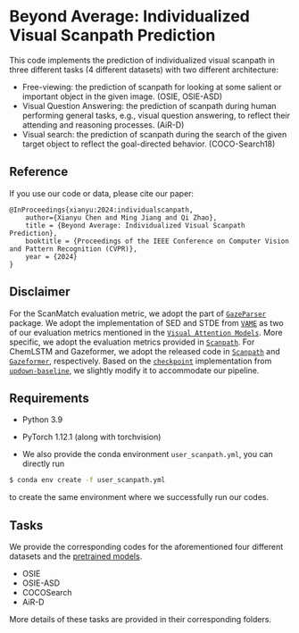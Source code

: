 # Beyond Average: Individualized Visual Scanpath Prediction

This code implements the prediction of individualized visual scanpath in three different tasks (4 different datasets) with two different architecture:

- Free-viewing: the prediction of scanpath for looking at some salient or important object in the given image. (OSIE, OSIE-ASD)
- Visual Question Answering:  the prediction of scanpath during human performing general tasks, e.g., visual question answering, to reflect their attending and reasoning processes. (AiR-D)
- Visual search: the prediction of scanpath during the search of the given target object to reflect the goal-directed behavior. (COCO-Search18)

Reference
------------------
If you use our code or data, please cite our paper:
```text
@InProceedings{xianyu:2024:individualscanpath,
    author={Xianyu Chen and Ming Jiang and Qi Zhao},
    title = {Beyond Average: Individualized Visual Scanpath Prediction},
    booktitle = {Proceedings of the IEEE Conference on Computer Vision and Pattern Recognition (CVPR)},
    year = {2024}
}
```

Disclaimer
------------------
For the ScanMatch evaluation metric, we adopt the part of [`GazeParser`](http://gazeparser.sourceforge.net/) package. 
We adopt the implementation of SED and STDE from [`VAME`](https://github.com/dariozanca/VAME) as two of our evaluation metrics mentioned in the [`Visual Attention Models`](https://ieeexplore.ieee.org/document/9207438). 
More specific, we adopt the evaluation metrics provided in [`Scanpath`](https://github.com/chenxy99/Scanpaths).
For ChemLSTM and Gazeformer, we adopt the released code in [`Scanpath`](https://github.com/chenxy99/Scanpaths) and [`Gazeformer`](https://github.com/cvlab-stonybrook/Gazeformer), respectively.
Based on the [`checkpoint`](https://github.com/nocaps-org/updown-baseline/blob/master/updown/utils/checkpointing.py) implementation from [`updown-baseline`](https://github.com/nocaps-org/updown-baseline), we slightly modify it to accommodate our pipeline.

Requirements
------------------

- Python 3.9
- PyTorch 1.12.1 (along with torchvision)

- We also provide the conda environment ``user_scanpath.yml``, you can directly run

```bash
$ conda env create -f user_scanpath.yml
```

to create the same environment where we successfully run our codes.

Tasks
------------------

We provide the corresponding codes for the aforementioned four different datasets and the [pretrained models](https://drive.google.com/file/d/1WnU6EYsl339gJzD3LpF7TSDC0TPxqDal/view?usp=sharing).

- OSIE
- OSIE-ASD
- COCOSearch
- AiR-D

More details of these tasks are provided in their corresponding folders.
